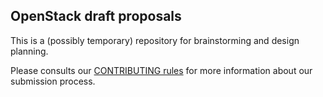 OpenStack draft proposals
-------------------------

This is a (possibly temporary) repository for brainstorming and design planning.

Please consults our [CONTRIBUTING rules](https://github.com/php-opencloud/openstack/blob/master/CONTRIBUTING.md) for more information about our submission process.
